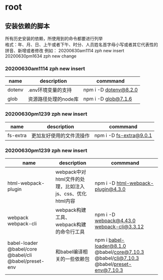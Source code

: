 # root



## 安装依赖的脚本

所有历史安装的依赖，所使用到的命令都要进行列举  
格式：年、月、日、上午或者下午、时分、人员姓名首字母小写或者其它代表性的拼音、新增或者修改
例如：
    20200630am1114 zph new insert  
    20200630pm1634 zph new change

### 20200630am1114 zph new insert

| name | description | commmand  |
|   ---|          ---|        ---|
| dotenv | .env环境变量的支持  | npm i -D dotenv@8.2.0  |
| glob | 资源路径处理的node库  | npm i -D glob@7.1.6  |

### 20200630pm1239 zph new insert

| name | description | commmand  |
|   ---|          ---|        ---|
| fs-extra | 更加友好使用的文件流操作  | npm i -D fs-extra@9.0.1  |

### 20200630pm1239 zph new insert

| name | description | commmand  |
|   ---|          ---|        ---|
| html-webpack-plugin | webpack中对html文件的处理，比如注入js、css、优化html内容  | npm i -D html-webpack-plugin@4.3.0  |
| webpack webpack-cli | webpack构建工具、webpack构建的命令行工具  | npm i -D webpack@4.43.0 webpack-cli@3.3.12  |
| babel-loader @babel/core @babel/cli @babel/preset-env | 和babel编译相关的一些依赖包 | npm i babel-loader@8.1.0 @babel/core@7.10.3 @babel/cli@7.10.3 @babel/preset-env@7.10.3 |